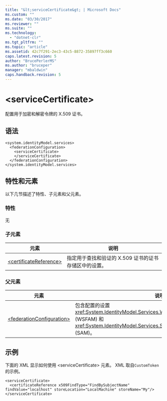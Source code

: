 ```yaml
---
title: "&lt;serviceCertificate&gt; | Microsoft Docs"
ms.custom: ""
ms.date: "03/30/2017"
ms.reviewer: ""
ms.suite: ""
ms.technology: 
  - "dotnet-clr"
ms.tgt_pltfrm: ""
ms.topic: "article"
ms.assetid: 42c7f291-2ec3-43c5-8872-35897ff3c660
caps.latest.revision: 5
author: "BrucePerlerMS"
ms.author: "bruceper"
manager: "mbaldwin"
caps.handback.revision: 5
---
```

# &lt;serviceCertificate&gt;
配置用于加密和解密令牌的 X.509 证书。  
  
## 语法  
  
```  
<system.identityModel.services>  
  <federationConfiguration>  
    <serviceCertificate>  
    </serviceCertificate>  
  </federationConfiguration>  
</system.identityModel.services>  
```  
  
## 特性和元素  
 以下几节描述了特性、子元素和父元素。  
  
### 特性  
 无  
  
### 子元素  
  
|元素|说明|  
|--------|--------|  
|[\<certificateReference\>](../../../../../docs/framework/configure-apps/file-schema/windows-identity-foundation/certificatereference.md)|指定用于查找和验证的 X.509 证书的证书存储区中的设置。|  
  
### 父元素  
  
|元素|说明|  
|--------|--------|  
|[\<federationConfiguration\>](../../../../../docs/framework/configure-apps/file-schema/windows-identity-foundation/federationconfiguration.md)|包含配置的设置<xref:System.IdentityModel.Services.WSFederationAuthenticationModule> \(WSFAM\) 和<xref:System.IdentityModel.Services.SessionAuthenticationModule> \(SAM\)。|  
  
## 示例  
 下面的 XML 显示如何使用 \<serviceCertificate\> 元素。  XML 取自`CustomToken`的示例。  
  
```  
<serviceCertificate>  
  <certificateReference x509FindType="FindBySubjectName" findValue="localhost" storeLocation="LocalMachine" storeName="My"/>  
</serviceCertificate>  
```